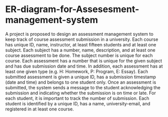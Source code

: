 # ER-diagram-for-Assesesment-management-system
A project is proposed to design an assessment management system to keep track of course assessment submission in a university. Each course has unique ID, name, instructor, at least fifteen students and at least one subject. Each subject has a number, name, description, and at least one course assessment to be done. The subject number is unique for each course. Each assessment has a number that is unique for the given subject and has due submission date and time. In addition, each assessment has at least one given type (e.g. H: Homework, P: Program, E: Essay). Each submitted assessment is given a unique ID, has a submission timestamp (date and time) and belongs to one student only. Once an assessment is submitted, the system sends a message to the student acknowledging the submission and indicating whether the submission is on time or late. For each student, it is important to track the number of submission. Each student is identified by a unique ID, has a name, university-email, and registered in at least one course.
